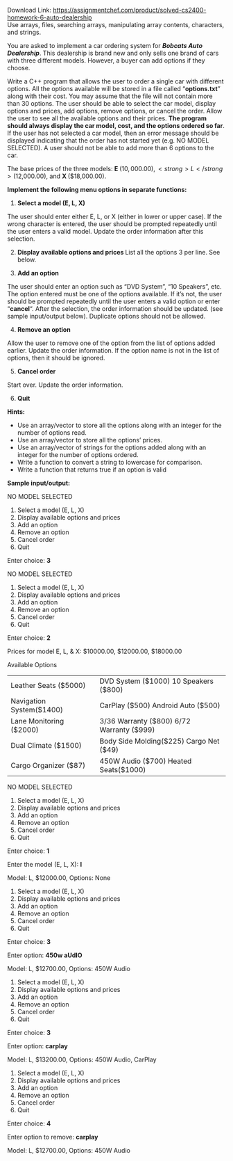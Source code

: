 Download Link: https://assignmentchef.com/product/solved-cs2400-homework-6-auto-dealership
<br>
Use arrays, files, searching arrays, manipulating array contents, characters, and strings.

You are asked to implement a car ordering system for <strong><em>Bobcats Auto Dealership</em></strong>.  This dealership is brand new and only sells one brand of cars with three different models. However, a buyer can add options if they choose.

Write a C++ program that allows the user to order a single car with different options.  All the options available will be stored in a file called “<strong>options.txt</strong>” along with their cost. You may assume that the file will not contain more than 30 options. The user should be able to select the car model, display options and prices, add options, remove options, or cancel the order. Allow the user to see all the available options and their prices. <strong>The program should always display the car model, cost, and the options ordered so far</strong>.  If the user has not selected a car model, then an error message should be displayed indicating that the order has not started yet (e.g. NO MODEL SELECTED).  A user should not be able to add more than 6 options to the car.

The base prices of the three models: <strong>E </strong>($10,000.00), <strong>L</strong> ($12,000.00), and <strong>X </strong>($18,000.00).

<strong>Implement the following menu options in separate functions: </strong>

<ol>

 <li><strong>Select a model (E, L, X) </strong></li>

</ol>

The user should enter either E, L, or X (either in lower or upper case). If the wrong character is entered, the user should be prompted repeatedly until the user enters a valid model. Update the order information after this selection.

<ol start="2">

 <li><strong>Display available options and prices </strong>List all the options 3 per line. See below.</li>

</ol>




<ol start="3">

 <li><strong>Add an option </strong></li>

</ol>

The user should enter an option such as “DVD System”, “10 Speakers”, etc. The option entered must be one of the options available. If it’s not, the user should be prompted repeatedly until the user enters a valid option or enter “<strong>cancel</strong>“. After the selection, the order information should be updated. (see sample input/output below). Duplicate options should not be allowed.

<ol start="4">

 <li><strong>Remove an option </strong></li>

</ol>

Allow the user to remove one of the option from the list of options added earlier. Update the order information. If the option name is not in the list of options, then it should be ignored.

<ol start="5">

 <li><strong>Cancel order </strong></li>

</ol>

Start over. Update the order information.

<ol start="6">

 <li><strong>Quit</strong><strong>     </strong></li>

</ol>

<strong>Hints: </strong>

<ul>

 <li>Use an array/vector to store all the options along with an integer for the number of options read.</li>

 <li>Use an array/vector to store all the options’ prices.</li>

 <li>Use an array/vector of strings for the options added along with an integer for the number of options ordered.</li>

 <li>Write a function to convert a string to lowercase for comparison.</li>

 <li>Write a function that returns true if an option is valid</li>

</ul>

<strong>Sample input/output: </strong>

NO MODEL SELECTED

<ol>

 <li>Select a model (E, L, X)</li>

 <li>Display available options and prices</li>

 <li>Add an option</li>

 <li>Remove an option</li>

 <li>Cancel order</li>

 <li>Quit</li>

</ol>

Enter choice: <strong>3</strong>

NO MODEL SELECTED

<ol>

 <li>Select a model (E, L, X)</li>

 <li>Display available options and prices</li>

 <li>Add an option</li>

 <li>Remove an option</li>

 <li>Cancel order</li>

 <li>Quit</li>

</ol>

Enter choice: <strong>2</strong>




Prices for model E, L, &amp; X: $10000.00, $12000.00, $18000.00

Available Options




<table width="0">

 <tbody>

  <tr>

   <td width="240">Leather Seats ($5000)</td>

   <td width="408">DVD System ($1000)      10 Speakers ($800)</td>

  </tr>

  <tr>

   <td width="240">Navigation System($1400)</td>

   <td width="408">CarPlay ($500)          Android Auto ($500)</td>

  </tr>

  <tr>

   <td width="240">Lane Monitoring ($2000)</td>

   <td width="408">3/36 Warranty ($800) 6/72 Warranty ($999)</td>

  </tr>

  <tr>

   <td width="240">Dual Climate ($1500)</td>

   <td width="408">Body Side Molding($225) Cargo Net ($49)</td>

  </tr>

  <tr>

   <td width="240">Cargo Organizer ($87)</td>

   <td width="408">450W Audio ($700)       Heated Seats($1000)</td>

  </tr>

 </tbody>

</table>




NO MODEL SELECTED




<ol>

 <li>Select a model (E, L, X)</li>

 <li>Display available options and prices</li>

 <li>Add an option</li>

 <li>Remove an option</li>

 <li>Cancel order</li>

 <li>Quit</li>

</ol>

Enter choice: <strong>1</strong>

Enter the model (E, L, X): <strong>l</strong>




Model: L, $12000.00, Options: None







<ol>

 <li>Select a model (E, L, X)</li>

 <li>Display available options and prices</li>

 <li>Add an option</li>

 <li>Remove an option</li>

 <li>Cancel order</li>

 <li>Quit</li>

</ol>

Enter choice: <strong>3</strong>

Enter option: <strong>450w aUdIO</strong>




Model: L, $12700.00, Options: 450W Audio




<ol>

 <li>Select a model (E, L, X)</li>

 <li>Display available options and prices</li>

 <li>Add an option</li>

 <li>Remove an option</li>

 <li>Cancel order</li>

 <li>Quit</li>

</ol>

Enter choice: <strong>3</strong>

Enter option: <strong>carplay</strong>




Model: L, $13200.00, Options: 450W Audio, CarPlay







<ol>

 <li>Select a model (E, L, X)</li>

 <li>Display available options and prices</li>

 <li>Add an option</li>

 <li>Remove an option</li>

 <li>Cancel order</li>

 <li>Quit</li>

</ol>

Enter choice: <strong>4</strong>

Enter option to remove: <strong>carplay</strong>




Model: L, $12700.00, Options: 450W Audio